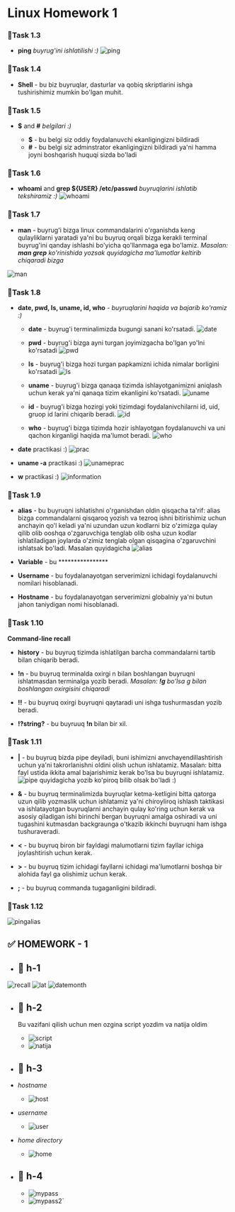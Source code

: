 # **Linux Homework 1**

### 🔰Task 1.3

- **ping**  *buyrug'ini ishlatilishi :)*
  ![ping](image/ping.jpg)

### 🔰Task 1.4

- **Shell** - bu biz buyruqlar, dasturlar va qobiq skriptlarini ishga tushirishimiz mumkin bo'lgan muhit.

### 🔰Task 1.5

- **$** and **#** *belgilari :)*
  
  - **$** - bu belgi siz oddiy foydalanuvchi ekanligingizni bildiradi
  - **#** - bu belgi siz adminstrator ekanligingizni bildiradi ya'ni hamma joyni boshqarish huquqi sizda bo'ladi

### 🔰Task 1.6

- **whoami** and **grep ${USER} /etc/passwd**  *buyruqlarini ishlatib tekshiramiz :)*
  ![whoami](image/whoami.jpg)

### 🔰Task 1.7

- **man** - buyrug'i bizga linux commandalarini o'rganishda keng qulayliklarni yaratadi ya'ni bu buyruq orqali bizga kerakli terminal buyrug'ini qanday ishlashi bo'yicha qo'llanmaga ega bo'lamiz. *Masalan: **man grep** ko'rinishida yozsak quyidagicha ma'lumotlar keltirib chiqaradi bizga* 
   
![man](image/man.jpg)

### 🔰Task 1.8

- **date, pwd, ls, uname, id, who** - *buyruqlarini haqida va bajarib ko'ramiz :)*

  - **date** - buyrug'i terminalimizda bugungi sanani ko'rsatadi.
![date](image/date.jpg)
  - **pwd** - buyrug'i bizga ayni turgan joyimizgacha bo'lgan yo'lni ko'rsatadi
![pwd](image/pwd.jpg)
  - **ls** - buyrug'i bizga hozi turgan papkamizni ichida nimalar borligini ko'rsatadi
![ls](image/ls.jpg)
  - **uname** - buyrug'i bizga qanaqa tizimda ishlayotganimizni aniqlash uchun kerak ya'ni qanaqa tizim ekanligini ko'rsatadi.
![uname](image/uname.jpg)

  - **id** - buyrug'i bizga hozirgi yoki tizimdagi foydalanivchilarni id, uid, gruop id larini chiqarib beradi.
![id](image/id.jpg)

  - **who** - buyrug'i bizga tizimda hozir ishlayotgan foydalanuvchi va uni qachon kirganligi haqida ma'lumot beradi.
![who](image/who.jpg)

- **date** practikasi :)
  ![prac](image/prac.jpg)

- **uname -a** practikasi :)
  ![unameprac](image/unameprac.jpg)

- **w** practikasi :)
  ![information](image/information.jpg)

### 🔰Task 1.9

- **alias** - bu buyruqni ishlatishni o'rganishdan oldin qisqacha ta'rif: alias bizga commandalarni qisqaroq yozish va tezroq ishni bitirishimiz uchun anchayin qo'l keladi ya'ni uzundan uzun kodlarni biz o'zimizga qulay qilib olib ooshqa o'zgaruvchiga tenglab olib osha uzun kodlar ishlatiladigan joylarda o'zimiz tenglab olgan qisqagina o'zgaruvchini ishlatsak bo'ladi. Masalan quyidagicha
  ![alias](image/alias.jpg)


- **Variable** - bu ****************
- **Username** - bu foydalanayotgan serverimizni ichidagi foydalanuvchi nomilari hisoblanadi.
- **Hostname** - bu foydalanayotgan serverimizni globalniy ya'ni butun jahon taniydigan nomi hisoblanadi.
  
### 🔰Task 1.10

**Command-line recall**
- **history** - bu buyruq tizimda ishlatilgan barcha commandalarni  tartib bilan chiqarib beradi.
- **!n** - bu buyruq terminalda oxirgi n bilan boshlangan buyruqni ishlatmasdan terminalga yozib beradi. *Masalan: **!g** bo'lsa g bilan boshlangan oxirgisini chiqaradi*
  
- **!!** - bu buyruq oxirgi buyruqni qaytaradi uni ishga tushurmasdan yozib beradi.
- **!?string?** - bu buyruuq **!n** bilan bir xil.
  
### 🔰Task 1.11

- **|** - bu buyruq bizda pipe deyiladi, buni ishimizni anvchayendillashtirish uchun ya'ni takrorlanishni oldini olish uchun ishlatamiz. Masalan: bitta fayl ustida ikkita amal bajarishimiz kerak bo'lsa bu buyruqni ishlatamiz.
  ![pipe](image/pipe.jpg)
quyidagicha yozib ko'piroq bilib olsak bo'ladi :)

- **&** - bu buyruq terminalimizda buyruqlar ketma-ketligini bitta qatorga uzun qilib yozmaslik uchun ishlatamiz ya'ni chiroyliroq ishlash taktikasi va ishlatayotgan buyruqlarni anchayin qulay ko'ring uchun kerak va asosiy qiladigan ishi birinchi bergan buyruqni amalga oshiradi va uni tugashini kutmasdan backgraunga o'tkazib ikkinchi buyruqni ham ishga tushuraveradi.

- **<** - bu buyruq biron bir fayldagi malumotlarni tizim fayllar ichiga joylashtirish uchun kerak.
- **>** - bu buyruq tizim ichidagi fayllarni ichidagi ma'lumotlarni boshqa bir alohida fayl ga olishimiz uchun kerak.
- **;** - bu buyruq commanda tugaganligini bildiradi.
  
### 🔰Task 1.12

![pingalias](image/pingalias.jpg)



## **✅ HOMEWORK - 1**
- ## **📍 h-1**
![recall](image/recall.jpg)
![lat](image/lat.jpg)
![datemonth](image/datemonth.jpg)

- ## **📍 h-2**
  Bu vazifani qilish uchun men ozgina script yozdim va natija oldim
  - ![script](image/script.jpg)
  - ![natija](image/natija.jpg)

- ## **📍 h-3**

- *hostname*
  - ![host](image/host.jpg)

- *username*
  - ![user](image/user.jpg)

- *home directory*
  - ![home](image/home.jpg)

- ## **📍 h-4**

  - ![mypass](image/mypass.jpg)
  - ![mypass2`](image/mypass2.jpg)

